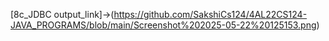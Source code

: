 [8c_JDBC output_link]->(https://github.com/SakshiCs124/4AL22CS124-JAVA_PROGRAMS/blob/main/Screenshot%202025-05-22%20125153.png)
